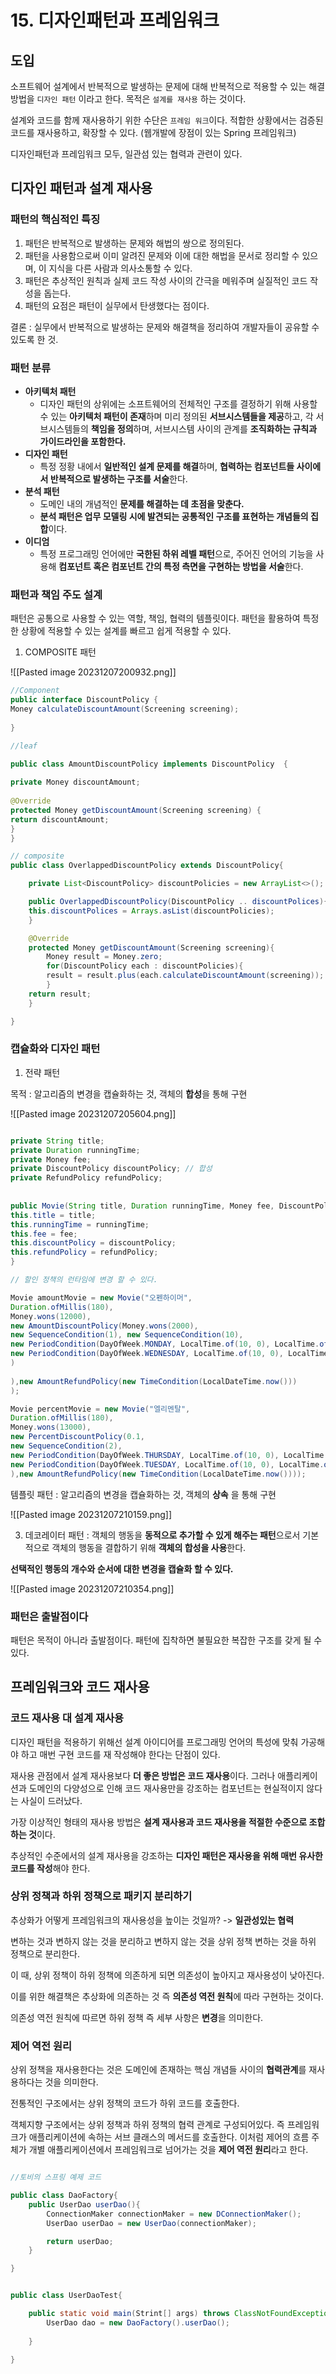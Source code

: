 # 15. 디자인패턴과 프레임워크

## 도입

소프트웨어 설계에서 반복적으로 발생하는 문제에 대해 반복적으로 적용할 수 있는 해결 방법을  `디자인 패턴` 이라고 한다. 목적은 `설계를 재사용` 하는 것이다. 

설계와 코드를 함께 재사용하기 위한 수단은 `프레임 워크`이다. 적합한 상황에서는 검증된 코드를 재사용하고, 확장할 수 있다. (웹개발에 장점이 있는 Spring 프레임워크)

디자인패턴과 프레임워크 모두, 일관섬 있는 협력과 관련이 있다.

## 디자인 패턴과 설계 재사용

### 패턴의 핵심적인 특징

1. 패턴은 반복적으로 발생하는 문제와 해법의 쌍으로 정의된다.
2. 패턴을 사용함으로써 이미 알려진 문제와 이에 대한 해법을 문서로 정리할 수 있으며, 이 지식을 다른 사람과 의사소통할 수 있다.
3. 패턴은 추상적인 원칙과 실제 코드 작성 사이의 간극을 메워주며 실질적인 코드 작성을 돕는다.
4. 패턴의 요점은 패턴이 실무에서 탄생했다는 점이다.

결론 : 실무에서 반복적으로 발생하는 문제와 해결책을 정리하여 개발자들이 공유할 수 있도록 한 것.


### 패턴 분류

- **아키텍처 패턴** 
    - 디자인 패턴의 상위에는 소프트웨어의 전체적인 구조를 결정하기 위해 사용할 수 있는 **아키텍처 패턴이 존재**하며 미리 정의된 **서브시스템들을 제공**하고, 각 서브시스템들의 **책임을 정의**하며, 서브시스템 사이의 관계를 **조직화하는 규칙과 가이드라인을 포함한다.**
- **디자인 패턴**
    - 특정 정황 내에서 **일반적인 설계 문제를 해결**하며, **협력하는 컴포넌트들 사이에서 반복적으로 발생하는 구조를 서술**한다.
- **분석 패턴**
    - 도메인 내의 개념적인 **문제를 해결하는 데 초점을 맞춘다.** 
    - **분석 패턴은 업무 모델링 시에 발견되는 공통적인 구조를 표현하는 개념들의 집합**이다.
- **이디엄**
    - 특정 프로그래밍 언어에만 **국한된 하위 레벨 패턴**으로, 주어진 언어의 기능을 사용해 **컴포넌트 혹은 컴포넌트 간의 특정 측면을 구현하는 방법을 서술**한다.

### 패턴과 책임 주도 설계

패턴은 공통으로 사용할 수 있는 역할, 책임, 협력의 템플릿이다.
패턴을 활용하여 특정한 상황에 적용할 수 있는 설계를 빠르고 쉽게 적용할 수 있다.

1. COMPOSITE 패턴


![[Pasted image 20231207200932.png]]


``` java
//Component
public interface DiscountPolicy {  
Money calculateDiscountAmount(Screening screening);    
  
}
```

```java
//leaf

public class AmountDiscountPolicy implements DiscountPolicy  {    
  
private Money discountAmount;  
   
@Override  
protected Money getDiscountAmount(Screening screening) {  
return discountAmount;  
}  
}
```


```java
// composite
public class OverlappedDiscountPolicy extends DiscountPolicy{

	private List<DiscountPolicy> discountPolicies = new ArrayList<>();

	public OverlappedDiscountPolicy(DiscountPolicy .. discountPolices){
	this.discountPolices = Arrays.asList(discountPolicies);
	}

	@Override
	protected Money getDiscountAmount(Screening screening){
		Money result = Money.zero;
		for(DiscountPolicy each : discountPolicies){
		result = result.plus(each.calculateDiscountAmount(screening));
		}
	return result;
	}

}
```


### 캡슐화와 디자인 패턴


1. 전략 패턴

목적 : 알고리즘의 변경을 캡슐화하는 것, 객체의 **합성**을 통해 구현

![[Pasted image 20231207205604.png]]


```java

private String title;  
private Duration runningTime;  
private Money fee;  
private DiscountPolicy discountPolicy; // 합성 
private RefundPolicy refundPolicy;  
  
  
public Movie(String title, Duration runningTime, Money fee, DiscountPolicy discountPolicy,RefundPolicy refundPolicy) {  
this.title = title;  
this.runningTime = runningTime;  
this.fee = fee;  
this.discountPolicy = discountPolicy;  
this.refundPolicy = refundPolicy;  
}

// 할인 정책의 런타임에 변경 할 수 있다.

Movie amountMovie = new Movie("오펜하이머",  
Duration.ofMillis(180),  
Money.wons(12000),  
new AmountDiscountPolicy(Money.wons(2000),  
new SequenceCondition(1), new SequenceCondition(10),  
new PeriodCondition(DayOfWeek.MONDAY, LocalTime.of(10, 0), LocalTime.of(11, 59)),  
new PeriodCondition(DayOfWeek.WEDNESDAY, LocalTime.of(10, 0), LocalTime.of(11, 59)  
)  
  
),new AmountRefundPolicy(new TimeCondition(LocalDateTime.now()))  
);

Movie percentMovie = new Movie("엘리멘탈",  
Duration.ofMillis(180),  
Money.wons(13000),  
new PercentDiscountPolicy(0.1,  
new SequenceCondition(2),  
new PeriodCondition(DayOfWeek.THURSDAY, LocalTime.of(10, 0), LocalTime.of(11, 59)),  
new PeriodCondition(DayOfWeek.TUESDAY, LocalTime.of(10, 0), LocalTime.of(11, 59))  
),new AmountRefundPolicy(new TimeCondition(LocalDateTime.now())));
```

템플릿 패턴 : 알고리즘의 변경을 캡슐화하는 것, 객체의 **상속** 을 통해 구현

![[Pasted image 20231207210159.png]]

3. 데코레이터 패턴 : 객체의 행동을 **동적으로 추가할 수 있게 해주는 패턴**으로서 기본적으로 객체의 행동을 결합하기 위해 **객체의 합성을 사용**한다. 

**선택적인 행동의 개수와 순서에 대한 변경을 캡슐화 할 수 있다.**

![[Pasted image 20231207210354.png]]

### 패턴은 출발점이다

패턴은 목적이 아니라 출발점이다. 패턴에 집착하면 불필요한 복잡한 구조를 갖게 될 수 있다.

## 프레임워크와 코드 재사용

### 코드 재사용 대 설계 재사용

디자인 패턴을 적용하기 위해선 설계 아이디어를 프로그래밍 언어의 특성에 맞춰 가공해야 하고 매번 구현 코드를 재 작성해야 한다는 단점이 있다. 

재사용 관점에서 설계 재사용보다 **더 좋은 방법은 코드 재사용**이다. 그러나 애플리케이션과 도메인의 다양성으로 인해 코드 재사용만을 강조하는 컴포넌트는 현실적이지 않다는 사실이 드러났다.

가장 이상적인 형태의 재사용 방법은 **설계 재사용과 코드 재사용을 적절한 수준으로 조합하는 것**이다. 

추상적인 수준에서의 설계 재사용을 강조하는 **디자인 패턴은 재사용을 위해 매번 유사한 코드를 작성**해야 한다.

### 상위 정책과 하위 정책으로 패키지 분리하기

추상화가 어떻게 프레임워크의 재사용성을 높이는 것일까? -> **일관성있는 협력**

변하는 것과 변하지 않는 것을 분리하고 변하지 않는 것을 상위 정책 변하는 것을 하위 정책으로 분리한다.

이 때, 상위 정책이 하위 정책에 의존하게 되면 의존성이 높아지고 재사용성이 낮아진다.

이를 위한 해결책은 추상화에 의존하는 것 즉 **의존성 역전 원칙**에 따라 구현하는 것이다.

의존성 역전 원칙에 따르면 하위 정책 즉 세부 사항은 **변경**을 의미한다.

### 제어 역전 원리

상위 정책을 재사용한다는 것은 도메인에 존재하는 핵심 개념들 사이의 **협력관계**를 재사용하다는 것을 의미한다.

전통적인 구조에서는 상위 정책의 코드가 하위 코드를 호출한다.

객체지향 구조에서는 상위 정책과 하위 정책의 협력 관계로 구성되어있다. 즉 프레임워크가 애플리케이션에 속하는 서브 클래스의 메서드를 호출한다. 이처럼 제어의 흐름 주체가 개별 애플리케이션에서 프레임워크로 넘어가는 것을 **제어 역전 원리**라고 한다.

``` java

//토비의 스프링 예제 코드

public class DaoFactory{
	public UserDao userDao(){
		ConnectionMaker connectionMaker = new DConnectionMaker();
		UserDao userDao = new UserDao(connectionMaker);

		return userDao;
	}

}


public class UserDaoTest{

	public static void main(Strint[] args) throws ClassNotFoundException, SQLException{
		UserDao dao = new DaoFactory().userDao();
	
	}

}
```


